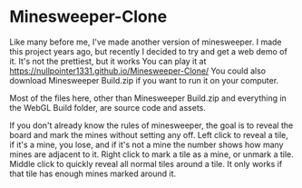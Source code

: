 # Minesweeper-Clone
Like many before me, I've made another version of minesweeper. I made this project years ago, but recently I decided to try and get a web demo of it. It's not the prettiest, but it works
You can play it at https://nullpointer1331.github.io/Minesweeper-Clone/
You could also download Minesweeper Build.zip if you want to run it on your computer. 

Most of the files here, other than Minesweeper Build.zip and everything in the WebGL Build folder, are source code and assets.

If you don't already know the rules of minesweeper, the goal is to reveal the board and mark the mines without setting any off. 
Left click to reveal a tile, if it's a mine, you lose, and if it's not a mine the number shows how many mines are adjacent to it.
Right click to mark a tile as a mine, or unmark a tile.
Middle click to quickly reveal all normal tiles around a tile. It only works if that tile has enough mines marked around it.
